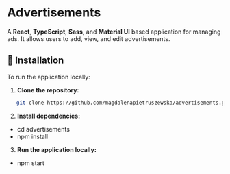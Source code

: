 
# Advertisements

A **React**, **TypeScript**, **Sass**, and **Material UI** based application for managing ads. It allows users to add, view, and edit advertisements.

## 🚀 Installation

To run the application locally:

1. **Clone the repository:**
```bash
   git clone https://github.com/magdalenapietruszewska/advertisements.git
```
2. **Install dependencies:**
  * cd advertisements
   * npm install
   
3. **Run the application locally:**
  * npm start



   
